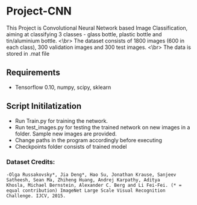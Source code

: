 # Project-CNN
This Project is Convolutional Neural Network based Image Classification, aiming at classifying 3 classes - glass bottle, plastic bottle and tin/aluminium bottle. <\br>
The dataset consists of 1800 images (600 in each class), 300 validation images and 300 test images. <\br>
The data is stored in .mat file
## Requirements
   - Tensorflow 0.10, numpy, scipy, sklearn
## Script Initilatization
   - Run Train.py for training the network.
   - Run test_images.py for testing the trained network on new images in a folder. Sample new images are provided.
   - Change paths in the program accordingly before executing
   - Checkpoints folder consists of trained model
### Dataset Credits:
    -Olga Russakovsky*, Jia Deng*, Hao Su, Jonathan Krause, Sanjeev Satheesh, Sean Ma, Zhiheng Huang, Andrej Karpathy, Aditya
    Khosla, Michael Bernstein, Alexander C. Berg and Li Fei-Fei. (* = equal contribution) ImageNet Large Scale Visual Recognition
    Challenge. IJCV, 2015.
